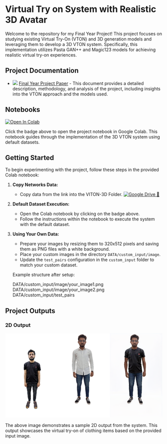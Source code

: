# Virtual Try on System with Realistic 3D Avatar

Welcome to the repository for my Final Year Project! This project focuses on studying existing Virtual Try-On (VTON) and 3D generation models and leveraging them to develop a 3D VTON system. Specifically, this implementation utilizes Pasta GAN++ and Magic123 models for achieving realistic virtual try-on experiences.

## Project Documentation

- <img src="https://upload.wikimedia.org/wikipedia/commons/thumb/8/87/PDF_file_icon.svg/15px-PDF_file_icon.svg.png">  [Final Year Project Paper](https://github.com/MoeenArif1/VITON-3D/blob/main/fyp-%20paper.pdf) - This document provides a detailed description, methodology, and analysis of the project, including insights into the VTON approach and the models used.

## Notebooks

[![Open In Colab](https://colab.research.google.com/assets/colab-badge.svg)](https://colab.research.google.com/github/MoeenArif1/VITON-3D/blob/main/VTON_3D.ipynb)

Click the badge above to open the project notebook in Google Colab. This notebook guides through the implementation of the 3D VTON system using default datasets.

## Getting Started

To begin experimenting with the project, follow these steps in the provided Colab notebook:

1. **Copy Networks Data:**
   
    - Copy data from the link into the VITON-3D Folder.
      [![Google Drive 🔗](https://upload.wikimedia.org/wikipedia/commons/thumb/d/da/Google_Drive_logo.png/15px-Google_Drive_logo.png)
](https://drive.google.com/drive/folders/10P9sW_bVoIEL9qZKjWIhf4ja0BsEXtKA)

3. **Default Dataset Execution:**
   - Open the Colab notebook by clicking on the badge above.
   - Follow the instructions within the notebook to execute the system with the default dataset.

4. **Using Your Own Data:**
   - Prepare your images by resizing them to 320x512 pixels and saving them as PNG files with a white background.
   - Place your custom images in the directory `DATA/custom_input/image`.
   - Update the `test_pairs` configuration in the `custom_input` folder to match your custom dataset.

   Example structure after setup:
   
   DATA/custom_input/image/your_image1.png
   DATA/custom_input/image/your_image2.png
   DATA/custom_input/test_pairs



## Project Outputs

### 2D Output
![2D Output](https://github.com/MoeenArif1/VITON-3D/blob/main/DATA/output/stored___input.png)

The above image demonstrates a sample 2D output from the system. This output showcases the virtual try-on of clothing items based on the provided input image.



